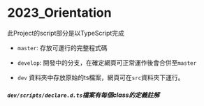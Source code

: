 # 2023_Orientation

此Project的script部分是以TypeScript完成

- `master`: 存放可運行的完整程式碼
- `develop`: 開發中的分支，在確定網頁可正常運作後會合併至`master`

- `dev` 資料夾中存放原始的ts檔案，網頁可在`src`資料夾下運行。


##### `dev/scripts/declare.d.ts`檔案有每個class的定義註解
